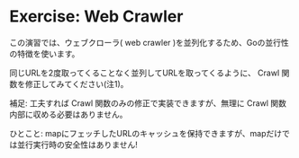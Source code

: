 # Exercise: Web Crawler

この演習では、ウェブクローラ( web crawler )を並列化するため、Goの並行性の特徴を使います。

同じURLを2度取ってくることなく並列してURLを取ってくるように、 Crawl 関数を修正してみてください(注1)。

補足: 工夫すれば Crawl 関数のみの修正で実装できますが、無理に Crawl 関数内部に収める必要はありません。

ひとこと: mapにフェッチしたURLのキャッシュを保持できますが、mapだけでは並行実行時の安全性はありません!
